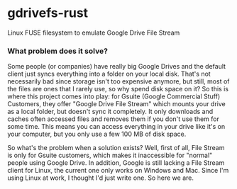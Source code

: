 # gdrivefs-rust
Linux FUSE filesystem to emulate Google Drive File Stream

### What problem does it solve?
Some people (or companies) have really big Google Drives and the default client just syncs everything into a folder on your local disk. That's not necessarily bad since storage isn't too expensive anymore, but still, most of the files are ones that I rarely use, so why spend disk space on it?
So this is where this project comes into play: for Gsuite (Google Commercial Stuff) Customers, they offer "Google Drive File Stream" which mounts your drive as a local folder, but doesn't sync it completely. 
It only downloads and caches often accessed files and removes them if you don't use them for some time. This means you can access everything in your drive like it's on your computer, but you only use a few 100 MB of disk space.

So what's the problem when a solution exists? Well, first of all, File Stream is only for Gsuite customers, which makes it inaccessible for "normal" people using Google Drive. In addition, Google is still lacking a File Stream client for Linux, the current one only works on Windows and Mac. Since I'm using Linux at work, I thought I'd just write one. So here we are.

